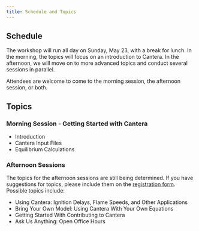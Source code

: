```yaml
---
title: Schedule and Topics
---
```


## Schedule

The workshop will run all day on Sunday, May 23, with a break for lunch. In the morning, the topics will focus on an introduction to Cantera. In the afternoon, we will move on to more advanced topics and conduct several sessions in parallel.

Attendees are welcome to come to the morning session, the afternoon session, or both.

## Topics

### Morning Session - Getting Started with Cantera

- Introduction
- Cantera Input Files
- Equilibrium Calculations

### Afternoon Sessions

The topics for the afternoon sessions are still being determined. If you have suggestions for topics, please include them on the [registration form](https://forms.gle/H5Fip7sHfQeo4vZX7). Possible topics include:

- Using Cantera: Ignition Delays, Flame Speeds, and Other Applications
- Bring Your Own Model: Using Cantera With Your Own Equations
- Getting Started With Contributing to Cantera
- Ask Us Anything: Open Office Hours
